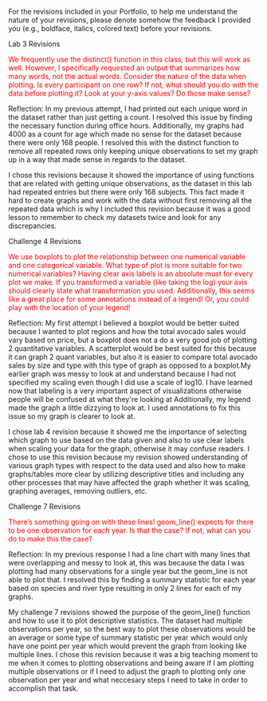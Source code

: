 

For the revisions included in your Portfolio, to help me understand the nature
of your revisions, please denote somehow the feedback I provided you (e.g.,
boldface, italics, colored text) before your revisions.

Lab 3 Revisions  

<span style="color: red;">We frequently use the distinct() function in this class, but this will work as well. However, I specifically requested an output that summarizes how many words, not the actual words. Consider the nature of the data when plotting. Is every participant on one row? If not, what should you do with the data before plotting it? Look at your y-axis values? Do those make sense?</span>

Reflection: In my previous attempt, I had printed out each unique word in the dataset rather than just getting a count. I resolved this issue by finding the necessary function during office hours. Additionally, my graphs had 4000 as a count for age which made no sense for the dataset because there were only 168 people. I resolved this with the distinct function to remove all repeated rows only keeping unique observations to set my graph up in a way that made sense in regards to the dataset.  

I chose this revisions because it showed the importance of using functions that are related with getting unique observations, as the dataset in this lab had repeated entries but there were only 168 subjects. This fact made it hard to create graphs and work with the data without first removing all the repeated data which is why I included this revision because it was a good lesson to remember to check my datasets twice and look for any discrepancies.   

Challenge 4 Revisions  

<span style = "color: red;">We use boxplots to plot the relationship between one numerical variable and one categorical variable. What type of plot is more suitable for two numerical variables? Having clear axis labels is an absolute must for every plot we make. If you transformed a variable (like taking the log) your axis should clearly state what transformation you used. Additionally, this seems like a great place for some annotations instead of a legend! Or, you could play with the location of your legend!</span>

Reflection: My first attempt I believed a boxplot would be better suited because I wanted to plot regions and how the total avocado sales would vary based on price, but a boxplot does not a do a very good job of plotting 2 quantitative variables. A scatterplot would be best suited for this because it can graph 2 quant variables, but also it is easier to compare total avocado sales by size and type with this type of graph as opposed to a boxplot.My earlier graph was messy to look at and understand because I had not specified my scaling even though I did use a scale of log10. I have learned now that labeling is a very important aspect of visualizations otherwise people will be confused at what they're looking at Additionally, my legend made the graph a little dizzying to look at. I used annotations to fix this issue so my graph is clearer to look at.  

I chose lab 4 revision because it showed me the importance of selecting which graph to use based on the data given and also to use clear labels when scaling your data for the graph, otherwise it may confuse readers. I chose to use this revision because my revision showed understanding of various graph types with respect to the data used and also how to make graphs/tables more clear by utilizing descriptive titles and including any other processes that may have affected the graph whether it was scaling, graphing averages, removing outliers, etc.  

Challenge 7 Revisions  

<span style = "color: red;">There’s something going on with these lines! geom_line() expects for there to be one observation for each year. Is that the case? If not, what can you do to make this the case?</span>

Reflection: In my previous response I had a line chart with many lines that were overlapping and messy to look at, this was because the data I was plotting had many observations for a single year but the geom_line is not able to plot that. I resolved this by finding a summary statistic for each year based on species and river type resulting in only 2 lines for each of my graphs.  

My challenge 7 revisions showed the purpose of the geom_line() function and how to use it to plot descriptive statistics. The dataset had multiple observations per year, so the best way to plot these observations would be an average or some type of summary statistic per year which would only have one point per year which would prevent the graph from looking like multiple lines. I chose this revision because it was a big teaching moment to me when it comes to plotting observations and being aware if I am plotting multiple observations or if I need to adjust the graph to plotting only one observation per year and what neccesary steps I need to take in order to accomplish that task. 
